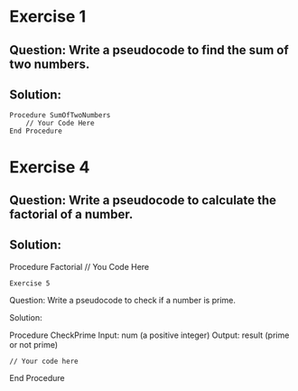# Exercise 1

## Question: Write a pseudocode to find the sum of two numbers.

## Solution:

```code
Procedure SumOfTwoNumbers
    // Your Code Here
End Procedure
```
# Exercise 4
## Question: Write a pseudocode to calculate the factorial of a number.

## Solution:

Procedure Factorial
    // You Code Here

    Exercise 5
Question: Write a pseudocode to check if a number is prime.

Solution:

Procedure CheckPrime
    Input: num (a positive integer)
    Output: result (prime or not prime)
    
    // Your code here
End Procedure